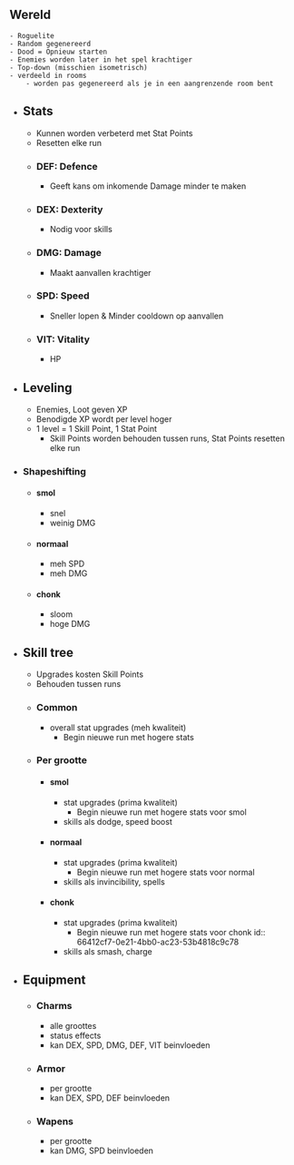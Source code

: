 ## Wereld
	- Roguelite
	- Random gegenereerd
	- Dood = Opnieuw starten
	- Enemies worden later in het spel krachtiger
	- Top-down (misschien isometrisch)
	- verdeeld in rooms
		- worden pas gegenereerd als je in een aangrenzende room bent
- ## Stats
	- Kunnen worden verbeterd met Stat Points
	- Resetten elke run
	- ### DEF: Defence
		- Geeft kans om inkomende Damage minder te maken
	- ### DEX: Dexterity
		- Nodig voor skills
	- ### DMG: Damage
		- Maakt aanvallen krachtiger
	- ### SPD: Speed
		- Sneller lopen & Minder cooldown op aanvallen
	- ### VIT: Vitality
		- HP
- ## Leveling
	- Enemies, Loot geven XP
	- Benodigde XP wordt per level hoger
	- 1 level = 1 Skill Point, 1 Stat Point
		- Skill Points worden behouden tussen runs, Stat Points resetten elke run
- ### Shapeshifting
	- #### smol
		- snel
		- weinig DMG
	- #### normaal
		- meh SPD
		- meh DMG
	- #### chonk
		- sloom
		- hoge DMG
- ## Skill tree
	- Upgrades kosten Skill Points
	- Behouden tussen runs
	- ### Common
		- overall stat upgrades (meh kwaliteit)
			- Begin nieuwe run met hogere stats
	- ### Per grootte
		- #### smol
			- stat upgrades (prima kwaliteit)
				- Begin nieuwe run met hogere stats voor smol
			- skills als dodge, speed boost
		- #### normaal
			- stat upgrades (prima kwaliteit)
				- Begin nieuwe run met hogere stats voor normal
			- skills als invincibility, spells
		- #### chonk
			- stat upgrades (prima kwaliteit)
				- Begin nieuwe run met hogere stats voor chonk
				  id:: 66412cf7-0e21-4bb0-ac23-53b4818c9c78
			- skills als smash, charge
- ## Equipment
	- ### Charms
		- alle groottes
		- status effects
		- kan DEX, SPD, DMG, DEF, VIT beinvloeden
	- ### Armor
		- per grootte
		- kan DEX, SPD, DEF beinvloeden
	- ### Wapens
		- per grootte
		- kan DMG, SPD beinvloeden